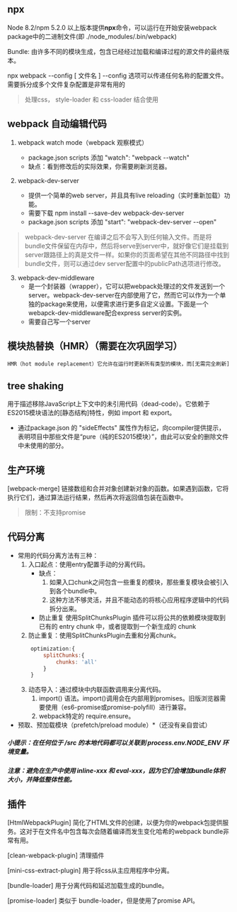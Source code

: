 ## npx
Node 8.2/npm 5.2.0 以上版本提供**npx**命令，可以运行在开始安装webpack package中的二进制文件(即 ./node_modules/.bin/webpack)

Bundle: 由许多不同的模块生成，包含已经经过加载和编译过程的源文件的最终版本。

npx webpack --config [ 文件名 ]
    --config 选项可以传递任何名称的配置文件。需要拆分成多个文件复杂配置是非常有用的

> 处理css， style-loader 和 css-loader 结合使用

## webpack 自动编辑代码
1. webpack watch mode（webpack 观察模式）
    - package.json scripts 添加 "watch": "webpack --watch"
    - 缺点：看到修改后的实际效果，你需要刷新浏览器。

2. webpack-dev-server
    - 提供一个简单的web server，并且具有live reloading（实时重新加载）功能。
    - 需要下载 npm install --save-dev webpack-dev-server
    - package.json scripts 添加 "start": "webpack-dev-server --open"
> webpack-dev-server 在编译之后不会写入到任何输入文件。而是将bundle文件保留在内存中，然后将serve到server中，就好像它们是挂载到server跟路径上的真是文件一样。如果你的页面希望在其他不同路径中找到bundle文件，则可以通过dev server配置中的publicPath选项进行修改。

3. webpack-dev-middleware
    - 是一个封装器（wrapper），它可以把webpack处理过的文件发送到一个server。webpack-dev-server在内部使用了它，然而它可以作为一个单独的package来使用，以便需求进行更多自定义设置。下面是一个webapck-dev-middleware配合express server的实例。
    - 需要自己写一个server

## 模块热替换（HMR）（需要在次巩固学习）
    HMR（hot module replacement）它允许在运行时更新所有类型的模块，而[无需完全刷新]

## tree shaking
用于描述移除JavaScript上下文中的未引用代码（dead-code）。它依赖于ES2015模块语法的[静态结构]特性，例如 import 和 export。
- 通过package.json 的 "sideEffects" 属性作为标记，向compiler提供提示，表明项目中那些文件是“pure（纯的ES2015模块）”，由此可以安全的删除文件中未使用的部分。

## 生产环境
[webpack-merge] 链接数组和合并对象创建新对象的函数。如果遇到函数，它将执行它们，通过算法运行结果，然后再次将返回值包装在函数中。
> 限制：不支持promise

## 代码分离
- 常用的代码分离方法有三种：
    1. 入口起点：使用entry配置手动的分离代码。
        - 缺点：
            1. 如果入口chunk之间包含一些重复的模块，那些重复模块会被引入到各个bundle中。
            2. 这种方法不够灵活，并且不能动态的将核心应用程序逻辑中的代码拆分出来。
        - 防止重复
            使用SplitChunksPlugin 插件可以将公共的依赖模块提取到已有的 entry chunk 中，或者提取到一个新生成的 chunk
    2. 防止重复：使用SplitChunksPlugin去重和分离chunk。
    ```js
        optimization:{
            splitChunks:{
                chunks: 'all'
            }   
        }
    ```
    3. 动态导入：通过模块中内联函数调用来分离代码。
        1. import() 语法。import()调用会在内部用到promises。旧版浏览器需要使用（es6-promise或promise-polyfill）进行兼容。
        2. webpack特定的 require.ensure。
- 预取、预加载模块（prefetch/preload module）*（还没有亲自尝试）

##### 小提示：在任何位于 /src 的本地代码都可以关联到 process.env.NODE_ENV 环境变量。
##### 注意：避免在生产中使用 inline-xxx 和 eval-xxx，因为它们会增加bundle体积大小，并降低整体性能。

## 插件
[HtmlWebpackPlugin] 简化了HTML文件的创建，以便为你的webpack包提供服务。这对于在文件名中包含每次会随着编译而发生变化哈希的webpack bundle非常有用。

[clean-webpack-plugin] 清理插件

[mini-css-extract-plugin] 用于将css从主应用程序中分离。

[bundle-loader] 用于分离代码和延迟加载生成的bundle。

[promise-loader] 类似于 bundle-loader，但是使用了promise API。